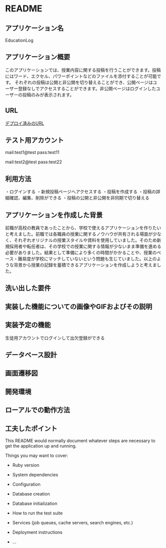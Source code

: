 # README

## アプリケーション名
EducationLog

## アプリケーション概要
このアプリケーションでは、授業内容に関する投稿を行うことができます。投稿にはワード、エクセル、パワーポイントなどのファイルを添付することが可能です。
それぞれの投稿は公開と非公開を切り替えることができ、公開ページはユーザー登録なしでアクセスすることができます。非公開ページはログインしたユーザーの投稿のみが表示されます。


## URL
[デプロイ済みのURL](https://original-app-37346.onrender.com)


## テスト用アカウント
mail:test1@test
pass:test11

mail:test2@test
pass:test22


## 利用方法
・ログインする
・新規投稿ページへアクセスする
・投稿を作成する
・投稿の詳細確認、編集、削除ができる
・投稿の公開と非公開を非同期で切り替える


## アプリケーションを作成した背景
前職が高校の教員であったことから、学校で使えるアプリケーションを作りたいと考えました。前職では各職員の授業に関するノウハウが共有される場面が少なく、それぞれオリジナルの授業スタイルや資料を使用していました。そのため新規採用者や転任者は、その学校での授業に関する情報が少ないまま準備を進める必要がありました。結果として準備により多くの時間がかかることや、授業のペース・難易度が学校にマッチしていないという問題も生じていました。以上のような背景から授業の記録を蓄積できるアプリケーションを作成しようと考えました。


## 洗い出した要件




## 実装した機能についての画像やGIFおよびその説明




## 実装予定の機能
生徒用アカウントでログインして出欠登録ができる


## データベース設計



## 画面遷移図




## 開発環境




## ローアルでの動作方法



## 工夫したポイント

This README would normally document whatever steps are necessary to get the
application up and running.

Things you may want to cover:

* Ruby version

* System dependencies

* Configuration

* Database creation

* Database initialization

* How to run the test suite

* Services (job queues, cache servers, search engines, etc.)

* Deployment instructions

* ...
